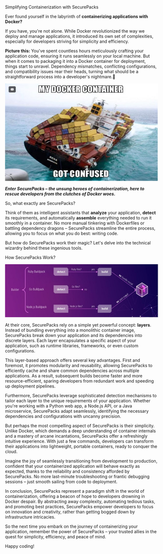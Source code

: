 ﻿Simplifying Containerization with SecurePacks

Ever found yourself in the labyrinth of **containerizing applications with Docker?**

If you have, you're not alone. While Docker revolutionized the way we deploy and manage applications, it introduced its own set of complexities, especially for developers striving for simplicity and efficiency.

**Picture this:** You've spent countless hours meticulously crafting your application code, ensuring it runs seamlessly on your local machine. But when it comes to packaging it into a Docker container for deployment, things start to unravel. Dependency mismatches, conflicting configurations, and compatibility issues rear their heads, turning what should be a straightforward process into a developer's nightmare.🥹

![](Aspose.Words.1cbb75a5-c5f9-410b-b306-4fa140fa13be.001.jpeg)

***Enter SecurePacks – the unsung heroes of containerization, here to rescue developers from the clutches of Docker woes.***

So, what exactly are SecurePacks?

Think of them as intelligent assistants that **analyze** your application, **detect** its requirements, and automatically **assemble** everything needed to run it smoothly in a container. No more manual tinkering with Dockerfiles or battling dependency dragons – SecurePacks streamline the entire process, allowing you to focus on what you do best: writing code.

But how do SecurePacks work their magic? Let's delve into the technical wizardry behind these ingenious tools.

How SecurePacks Work?

![](Aspose.Words.1cbb75a5-c5f9-410b-b306-4fa140fa13be.002.jpeg)

At their core, SecurePacks rely on a simple yet powerful concept: **layers**. Instead of bundling everything into a monolithic container image, SecurePacks break down your application and its dependencies into discrete layers. Each layer encapsulates a specific aspect of your application, such as runtime libraries, frameworks, or even custom configurations.

This layer-based approach offers several key advantages. First and foremost, it promotes modularity and reusability, allowing SecurePacks to efficiently cache and share common dependencies across multiple applications. As a result, subsequent builds become faster and more resource-efficient, sparing developers from redundant work and speeding up deployment pipelines.

Furthermore, SecurePacks leverage sophisticated detection mechanisms to tailor each layer to the unique requirements of your application. Whether you're working with a Python web app, a Node.js API, or a Java microservice, SecurePacks adapt seamlessly, identifying the necessary dependencies and configurations with uncanny precision.

But perhaps the most compelling aspect of SecurePacks is their simplicity. Unlike Docker, which demands a deep understanding of container internals and a mastery of arcane incantations, SecurePacks offer a refreshingly intuitive experience. With just a few commands, developers can transform their applications into lightweight, portable containers, ready to conquer the cloud.

Imagine the joy of seamlessly transitioning from development to production, confident that your containerized application will behave exactly as expected, thanks to the reliability and consistency afforded by SecurePacks. No more last-minute troubleshooting or frantic debugging sessions – just smooth sailing from code to deployment.

In conclusion, SecurePacks represent a paradigm shift in the world of containerization, offering a beacon of hope to developers drowning in Docker despair. By abstracting away complexity, automating tedious tasks, and promoting best practices, SecurePacks empower developers to focus on innovation and creativity, rather than getting bogged down by infrastructure intricacies.

So the next time you embark on the journey of containerizing your application, remember the power of SecurePacks – your trusted allies in the quest for simplicity, efficiency, and peace of mind.

Happy coding!
